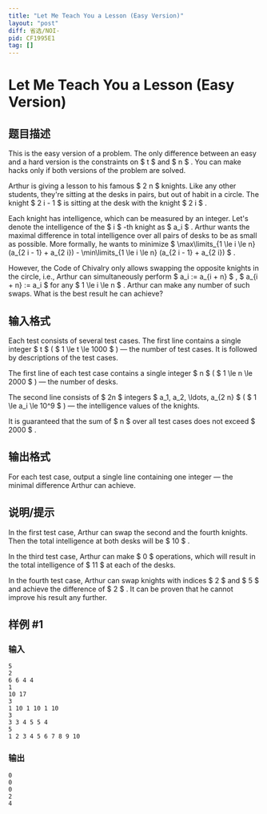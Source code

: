 ```yaml
---
title: "Let Me Teach You a Lesson (Easy Version)"
layout: "post"
diff: 省选/NOI-
pid: CF1995E1
tag: []
---
```


# Let Me Teach You a Lesson (Easy Version)

## 题目描述

This is the easy version of a problem. The only difference between an easy and a hard version is the constraints on $ t $ and $ n $ . You can make hacks only if both versions of the problem are solved.

Arthur is giving a lesson to his famous $ 2 n $ knights. Like any other students, they're sitting at the desks in pairs, but out of habit in a circle. The knight $ 2 i - 1 $ is sitting at the desk with the knight $ 2 i $ .

Each knight has intelligence, which can be measured by an integer. Let's denote the intelligence of the $ i $ -th knight as $ a_i $ . Arthur wants the maximal difference in total intelligence over all pairs of desks to be as small as possible. More formally, he wants to minimize $ \max\limits_{1 \le i \le n} (a_{2 i - 1} + a_{2 i}) - \min\limits_{1 \le i \le n} (a_{2 i - 1} + a_{2 i}) $ .

However, the Code of Chivalry only allows swapping the opposite knights in the circle, i.e., Arthur can simultaneously perform $ a_i := a_{i + n} $ , $ a_{i + n} := a_i $ for any $ 1 \le i \le n $ . Arthur can make any number of such swaps. What is the best result he can achieve?

## 输入格式

Each test consists of several test cases. The first line contains a single integer $ t $ ( $ 1 \le t \le 1000 $ ) — the number of test cases. It is followed by descriptions of the test cases.

The first line of each test case contains a single integer $ n $ ( $ 1 \le n \le 2000 $ ) — the number of desks.

The second line consists of $ 2n $ integers $ a_1, a_2, \ldots, a_{2 n} $ ( $ 1 \le a_i \le 10^9 $ ) — the intelligence values of the knights.

It is guaranteed that the sum of $ n $ over all test cases does not exceed $ 2000 $ .

## 输出格式

For each test case, output a single line containing one integer — the minimal difference Arthur can achieve.

## 说明/提示

In the first test case, Arthur can swap the second and the fourth knights. Then the total intelligence at both desks will be $ 10 $ .

In the third test case, Arthur can make $ 0 $ operations, which will result in the total intelligence of $ 11 $ at each of the desks.

In the fourth test case, Arthur can swap knights with indices $ 2 $ and $ 5 $ and achieve the difference of $ 2 $ . It can be proven that he cannot improve his result any further.

## 样例 #1

### 输入

```
5
2
6 6 4 4
1
10 17
3
1 10 1 10 1 10
3
3 3 4 5 5 4
5
1 2 3 4 5 6 7 8 9 10
```

### 输出

```
0
0
0
2
4
```


